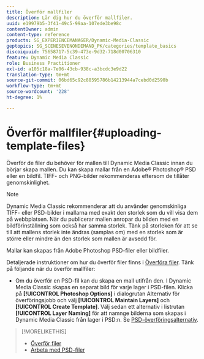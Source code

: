 ```yaml
---
title: Överför mallfiler
description: Lär dig hur du överför mallfiler.
uuid: e19979b5-3f41-49c5-99aa-107ede3be98c
contentOwner: admin
content-type: reference
products: SG_EXPERIENCEMANAGER/Dynamic-Media-Classic
geptopics: SG_SCENESEVENONDEMAND_PK/categories/template_basics
discoiquuid: 75658717-5c39-473e-9d32-718d00706310
feature: Dynamic Media Classic
role: Business Practitioner
exl-id: a105c18a-7e06-43cb-938c-a3bcdc3e9d22
translation-type: tm+mt
source-git-commit: 06bd65c92c88595786b14213944a7cebd0d2590b
workflow-type: tm+mt
source-wordcount: '228'
ht-degree: 1%

---
```


# Överför mallfiler{#uploading-template-files}

Överför de filer du behöver för mallen till Dynamic Media Classic innan du börjar skapa mallen. Du kan skapa mallar från en Adobe® Photoshop® PSD eller en bildfil. TIFF- och PNG-bilder rekommenderas eftersom de tillåter genomskinlighet.

>[!NOTE]
>
>Dynamic Media Classic rekommenderar att du använder genomskinliga TIFF- eller PSD-bilder i mallarna med exakt den storlek som du vill visa dem på webbplatsen. När du publicerar mallen anropar du bilden med en bildförinställning som också har samma storlek. Tänk på storleken för att se till att mallens storlek inte ändras (samplas om) med en storlek som är större eller mindre än den storlek som mallen är avsedd för.

Mallar kan skapas från Adobe Photoshop PSD-filer eller bildfiler.

Detaljerade instruktioner om hur du överför filer finns i [Överföra filer](uploading-files.md#uploading_files). Tänk på följande när du överför mallfiler:

* Om du överför en PSD-fil kan du skapa en mall utifrån den. I Dynamic Media Classic skapas en separat bild för varje lager i PSD-filen. Klicka på **[!UICONTROL Photoshop Options]** i dialogrutan Alternativ för överföringsjobb och välj **[!UICONTROL Maintain Layers]** och **[!UICONTROL Create Template]**. Välj sedan ett alternativ i listrutan **[!UICONTROL Layer Naming]** för att namnge bilderna som skapas i Dynamic Media Classic från lager i PSD:n.
Se [PSD-överföringsalternativ](psd-files.md#psd_upload_options).

<!-- THERE IS NO LONGER AN IMAGE EDITING OPTIONS MENU * If you are uploading images, you can create a mask from its clipping path. This option applies to images created with image-editing applications in which a clipping path was created. In the Upload Job Options dialog box, select Image Editing Options and select the Create Mask From Clipping Path option. 
See [Image editing options at upload](image-editing-options-upload.md#image-editing-options-at-upload). -->

>[!MORELIKETHIS]
>
>* [Överför filer](uploading-files.md#uploading_your_files)
>* [Arbeta med PSD-filer ](psd-files.md#working_with_psd_files)

